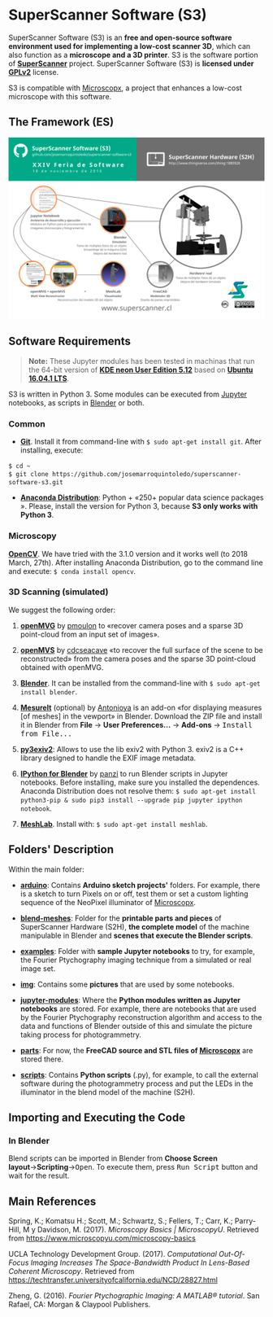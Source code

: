 SuperScanner Software (S3)
==========================

SuperScanner Software (S3) is an **free and open-source software environment used for implementing a low-cost scanner 3D**, which can also function as a **microscope and a 3D printer**. S3 is the software portion of [**SuperScanner**](http://en.superscanner.cl) project. SuperScanner Software (S3) is **licensed under [GPLv2](https://www.gnu.org/licenses/old-licenses/gpl-2.0.en.html)** license.

S3 is compatible with [Microscopx](https://www.thingiverse.com/thing:2819042), a project that enhances a low-cost microscope with this software.

The Framework (ES)
------------------

![SuperScanner's Framework](img/for-doc/SS-framework-ES_1280x905.png)

Software Requirements
---------------------

> **Note:** These Jupyter modules has been tested in machinas that run the 64-bit version of [**KDE neon User Edition 5.12**](http://neon.kde.org/) based on [**Ubuntu 16.04.1 LTS**](https://wiki.ubuntu.com/XenialXerus/ReleaseNotes?_ga=1.19022523.2089693014.1474004057).

S3 is written in Python 3. Some modules can be executed from [Jupyter](http://jupyter.org) notebooks, as scripts in [Blender](https://www.blender.org) or both.

### Common

* [**Git**](https://git-scm.com). Install it from command-line with `$ sudo apt-get install git`. After installing, execute:

```
$ cd ~
$ git clone https://github.com/josemarroquintoledo/superscanner-software-s3.git
```

* [**Anaconda Distribution**](https://www.anaconda.com/download/#linux): Python +  &#171;250+ popular data science packages &#187;. Please, install the version for Python 3, because **S3 only works with Python 3**.

### Microscopy

[**OpenCV**](https://github.com/opencv/opencv/releases). We have tried with the 3.1.0 version and it works well (to 2018 March, 27th). After installing Anaconda Distribution, go to the command line and execute: `$ conda install opencv`.

### 3D Scanning (simulated)

We suggest the following order:

1. [**openMVG**](https://github.com/openMVG/openMVG) by [pmoulon](https://github.com/pmoulon) to &#171;recover camera poses and a sparse 3D point-cloud from an input set of images&#187;.

2. [**openMVS**](https://github.com/cdcseacave/openMVS) by [cdcseacave](https://github.com/cdcseacave) &#171;to recover the full surface of the scene to be reconstructed&#187; from the camera poses and the sparse 3D point-cloud obtained with openMVG.

3. [**Blender**](https://www.blender.org/download/). It can be installed from the command-line with `$ sudo apt-get install blender`.

4. [**Mesurelt**](https://github.com/Antonioya/blender/tree/master/measureit) (optional) by [Antonioya](https://github.com/Antonioya) is an add-on &laquo;for displaying measures \[of meshes\] in the vewport&raquo; in Blender. Download the ZIP file and install it in Blender from **File** &rarr; **User Preferences...** &rarr; **Add-ons** &rarr; <kbd>Install from File...</kbd>

5. [**py3exiv2**](http://www.py3exiv2.tuxfamily.org): Allows to use the lib exiv2 with Python 3. exiv2 is a C++ library designed to handle the EXIF image metadata.

6. [**IPython for Blender**](https://github.com/panzi/blender_ipython) by [panzi](https://github.com/panzi) to run Blender scripts in Jupyter notebooks. Before installing, make sure you installed the dependences. Anaconda Distribution does not resolve them: `$ sudo apt-get install python3-pip & sudo pip3 install --upgrade pip jupyter ipython notebook`.

7. [**MeshLab**](http://meshlab.sourceforge.net). Install with: `$ sudo apt-get install meshlab`.

Folders' Description
--------------------

Within the main folder:

* [**arduino**](arduino/): Contains **Arduino sketch projects'** folders. For example, there is a sketch to turn Pixels on or off, test them or set a custom lighting sequence of the NeoPixel illuminator of [Microscopx](https://www.thingiverse.com/thing:2819042).

* [**blend-meshes**](blend-meshes/): Folder for the **printable parts and pieces** of SuperScanner Hardware (S2H), **the complete model** of the machine manipulable in Blender and **scenes that execute the Blender scripts**.

* [**examples**](examples/): Folder with **sample Jupyter notebooks** to try, for example, the Fourier Ptychography imaging technique from a simulated or real image set.

* [**img**](img/): Contains some **pictures** that are used by some notebooks.

* [**jupyter-modules**](jupyter-modules/): Where the **Python modules written as Jupyter notebooks** are stored. For example, there are notebooks that are used by the Fourier Ptychography reconstruction algorithm and access to the data and functions of Blender outside of this and simulate the picture taking process for photogrammetry.

* [**parts**](parts/): For now, the **FreeCAD source and STL files of [Microscopx](https://www.thingiverse.com/thing:2819042)** are stored there.

* [**scripts**](scripts/): Contains **Python scripts** (.py), for example, to call the external software during the photogrammetry process and put the LEDs in the illuminator in the blend model of the machine (S2H).

Importing and Executing the Code
--------------------------------

### In Blender

Blend scripts can be imported in Blender from **Choose Screen layout**&rarr;**Scripting**&rarr;<kbd>Open</kbd>. To execute them, press <kbd>Run Script</kbd> button and wait for the result.

Main References
----------

Spring, K.; Komatsu H.; Scott, M.; Schwartz, S.; Fellers, T.; Carr, K.; Parry-Hill, M y Davidson, M. (2017). *Microscopy Basics | MicroscopyU*. Retrieved from https://www.microscopyu.com/microscopy-basics

UCLA Technology Development Group. (2017). *Computational Out-Of-Focus Imaging Increases The Space-Bandwidth Product In Lens-Based Coherent Microscopy*. Retrieved from https://techtransfer.universityofcalifornia.edu/NCD/28827.html

Zheng, G. (2016). *Fourier Ptychographic Imaging: A MATLAB® tutorial*. San Rafael, CA: Morgan & Claypool Publishers.
